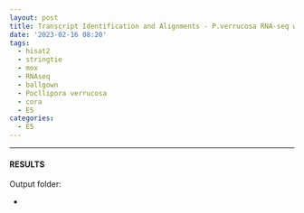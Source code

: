 ```yaml
---
layout: post
title: Transcript Identification and Alignments - P.verrucosa RNA-seq with Pver_genome_assembly_v1.0 Using HiSat2 and Stringtie on Mox
date: '2023-02-16 08:20'
tags: 
  - hisat2
  - stringtie
  - mox
  - RNAseq
  - ballgown
  - Pocllipora verrucosa
  - cora
  - E5
categories: 
  - E5
---
```




---

#### RESULTS

Output folder:

- []()

